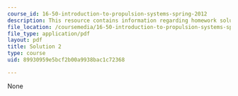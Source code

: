 ```yaml
---
course_id: 16-50-introduction-to-propulsion-systems-spring-2012
description: This resource contains information regarding homework solution 2.
file_location: /coursemedia/16-50-introduction-to-propulsion-systems-spring-2012/89930959e5bcf2b00a9938bac1c72368_MIT16_50S12_sol2.pdf
file_type: application/pdf
layout: pdf
title: Solution 2
type: course
uid: 89930959e5bcf2b00a9938bac1c72368

---
```

None